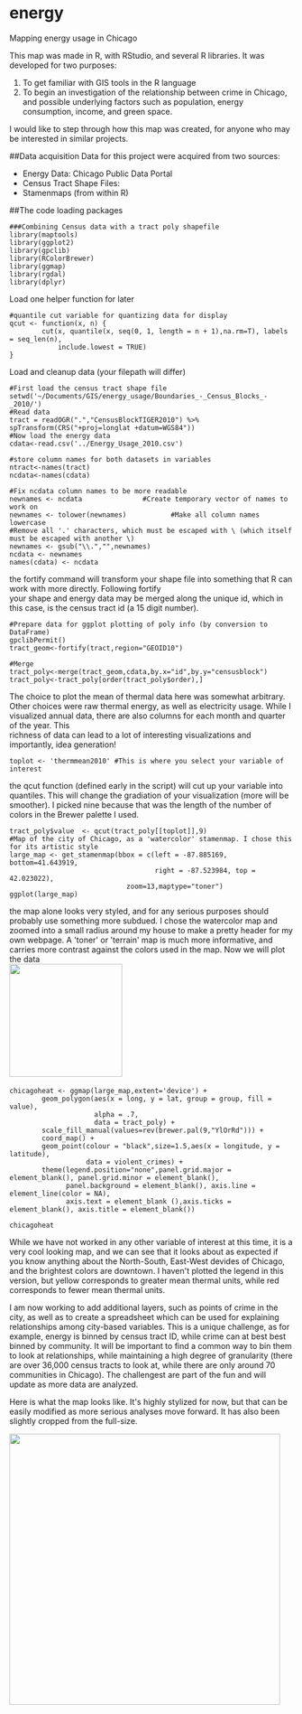 # energy
Mapping energy usage in Chicago

This map was made in R, with RStudio, and several R libraries. It was developed for two purposes:

1. To get familiar with GIS tools in the R language
2. To begin an investigation of the relationship between crime in Chicago, and possible underlying factors such as population, energy consumption, income, and green space.

I would like to step through how this map was created, for anyone who may be interested in similar projects.

##Data acquisition
Data for this project were acquired from two sources:
- Energy Data: Chicago Public Data Portal
- Census Tract Shape Files: 
- Stamenmaps (from within R)

##The code
loading packages
```
###Combining Census data with a tract poly shapefile
library(maptools)
library(ggplot2)
library(gpclib)
library(RColorBrewer)
library(ggmap)
library(rgdal)
library(dplyr)
```
Load one helper function for later
```
#quantile cut variable for quantizing data for display
qcut <- function(x, n) {
        cut(x, quantile(x, seq(0, 1, length = n + 1),na.rm=T), labels = seq_len(n),
            include.lowest = TRUE)
}
```
Load and cleanup data (your filepath will differ)
```
#First load the census tract shape file
setwd('~/Documents/GIS/energy_usage/Boundaries_-_Census_Blocks_-_2010/')
#Read data
tract = readOGR(".","CensusBlockTIGER2010") %>% spTransform(CRS("+proj=longlat +datum=WGS84"))
#Now load the energy data
cdata<-read.csv('../Energy_Usage_2010.csv')

#store column names for both datasets in variables
ntract<-names(tract)
ncdata<-names(cdata) 

#Fix ncdata column names to be more readable
newnames <- ncdata               #Create temporary vector of names to work on
newnames <- tolower(newnames)           #Make all column names lowercase
#Remove all '.' characters, which must be escaped with \ (which itself must be escaped with another \)
newnames <- gsub("\\.","",newnames)     
ncdata <- newnames  
names(cdata) <- ncdata
```
the fortify command will transform your shape file into something that R can work with more directly. Following fortify  
your shape and energy data may be merged along the unique id, which in this case, is the census tract id (a 15 digit number).
```
#Prepare data for ggplot plotting of poly info (by conversion to DataFrame)
gpclibPermit()
tract_geom<-fortify(tract,region="GEOID10")

#Merge
tract_poly<-merge(tract_geom,cdata,by.x="id",by.y="censusblock")
tract_poly<-tract_poly[order(tract_poly$order),]
```
The choice to plot the mean of thermal data here was somewhat arbitrary. Other choices were raw thermal energy, as well
as electricity usage. While I visualized annual data, there are also columns for each month and quarter of the year. This  
richness of data can lead to a lot of interesting visualizations and importantly, idea generation!
```
toplot <- 'thermmean2010' #This is where you select your variable of interest
```
the qcut function (defined early in the script) will cut up your variable into quantiles. This will change the
gradiation of your visualization (more will be smoother). I picked nine because that was the length of the number of colors 
in the Brewer palette I used.
```
tract_poly$value  <- qcut(tract_poly[[toplot]],9) 
#Map of the city of Chicago, as a 'watercolor' stamenmap. I chose this for its artistic style
large_map <- get_stamenmap(bbox = c(left = -87.885169, bottom=41.643919,
                                    right = -87.523984, top = 42.023022),
                             zoom=13,maptype="toner")
ggplot(large_map)
```
the map alone looks very styled, and for any serious purposes should probably use something more subdued. I chose the watercolor map and zoomed into a small radius around my house to make a pretty header for my own webpage. A 'toner' or 'terrain' map is much more informative, and carries more contrast against the colors used in the map.
Now we will plot the data
<br>
<a href="url"><img src="http://home.uchicago.edu/~pbwilliams/images/upperhyde.png" align="left" height="200" ></a><br>
<br>
<br>
<br>
<br>
<br>
<br>
<br>
<br>
<br>
<br>
<br>
```
chicagoheat <- ggmap(large_map,extent='device') +
        geom_polygon(aes(x = long, y = lat, group = group, fill = value),
                     alpha = .7,
                     data = tract_poly) +
        scale_fill_manual(values=rev(brewer.pal(9,"YlOrRd"))) +
        coord_map() +
        geom_point(colour = "black",size=1.5,aes(x = longitude, y = latitude),
                   data = violent_crimes) +
        theme(legend.position="none",panel.grid.major = element_blank(), panel.grid.minor = element_blank(),
              panel.background = element_blank(), axis.line = element_line(color = NA),
              axis.text = element_blank (),axis.ticks = element_blank(), axis.title = element_blank())

chicagoheat
```
While we have not worked in any other variable of interest at this time, it is a very cool looking map, and we can see that it looks about as expected if you know anything about the North-South, East-West devides of Chicago, and the brightest colors are downtown. I haven't plotted the legend in this version, but yellow corresponds to greater mean thermal units, while red corresponds to fewer mean thermal units. 

I am now working to add additional layers, such as points of crime in the city, as well as to create a spreadsheet which can be used for explaining relationships among city-based variables. This is a unique challenge, as for example, energy is binned by census tract ID, while crime can at best best binned by community. It will be important to find a common way to bin them to look at relationships, while maintaining a high degree of granularity (there are over 36,000 census tracts to look at, while there are only around 70 communities in Chicago). The challengest are part of the fun and will update as more data are analyzed.

Here is what the map looks like. It's highly stylized for now, but that can be easily modified as more serious analyses move forward. It has also been slightly cropped from the full-size.

<a href="url"><img src="http://home.uchicago.edu/~pbwilliams/images/chicagoheat.png" align="left" height="480" ></a>



